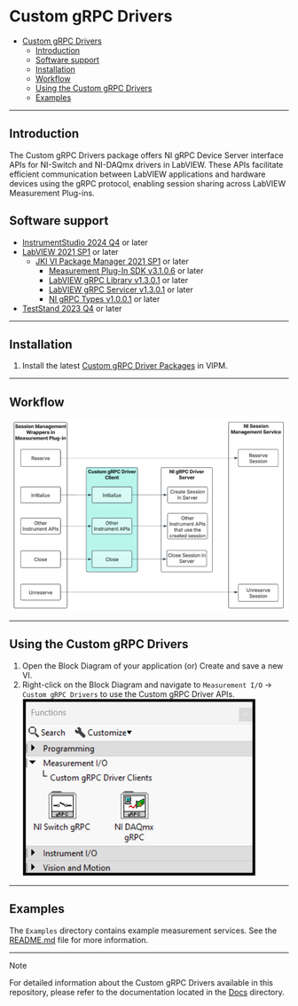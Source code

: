 # Custom gRPC Drivers

- [Custom gRPC Drivers](#custom-grpc-drivers)
  - [Introduction](#introduction)
  - [Software support](#software-support)
  - [Installation](#installation)
  - [Workflow](#workflow)
  - [Using the Custom gRPC Drivers](#using-the-custom-grpc-drivers)
  - [Examples](#examples)

---

## Introduction

The Custom gRPC Drivers package offers NI gRPC Device Server interface APIs for NI-Switch and NI-DAQmx drivers in LabVIEW. These APIs facilitate efficient communication between LabVIEW applications and hardware devices using the gRPC protocol, enabling session sharing across LabVIEW Measurement Plug-ins.

## Software support

- [InstrumentStudio 2024 Q4](https://www.ni.com/en/support/downloads/software-products/download.instrumentstudio.html#549673) or later
- [LabVIEW 2021 SP1](https://www.ni.com/en/support/downloads/software-products/download.labview.html#487445) or later
  - [JKI VI Package Manager 2021 SP1](https://www.ni.com/en/support/downloads/tools-network/download.jki-vi-package-manager.html#443251) or later
    - [Measurement Plug-In SDK v3.1.0.6](https://www.ni.com/docs/en-US/bundle/measurementplugins/page/labview-measurement-dependencies.html) or later
    - [LabVIEW gRPC Library v1.3.0.1](https://www.vipm.io/package/ni_lib_labview_grpc_library/#1.3.0.1) or later
    - [LabVIEW gRPC Servicer v1.3.0.1](https://www.vipm.io/package/ni_lib_labview_grpc_servicer/#1.3.0.1) or later
    - [NI gRPC Types v1.0.0.1](https://www.vipm.io/package/ni_protobuf_types/#1.0.0.1) or later
- [TestStand 2023 Q4](https://www.ni.com/en/support/downloads/software-products/download.teststand.html#494502) or later

---

## Installation

1. Install the latest [Custom gRPC Driver Packages](https://github.com/ni/custom-grpc-drivers/releases) in VIPM.

---

## Workflow

![Workflow](Docs/Images/Design_Flow.png)

---

## Using the Custom gRPC Drivers

1. Open the Block Diagram of your application (or) Create and save a new VI.
2. Right-click on the Block Diagram and navigate to `Measurement I/O` → `Custom gRPC Drivers` to use the Custom gRPC Driver APIs.  
![Custom gRPC Driver Palette](Docs/Images/Custom%20gRPC%20Driver%20Palette.png)

---

## Examples

The `Examples` directory contains example measurement services. See the [README.md](Examples/README.md) file for more information.

---

> [!NOTE]
> For detailed information about the Custom gRPC Drivers available in this repository, please refer to the documentation located in the [Docs](Docs) directory.